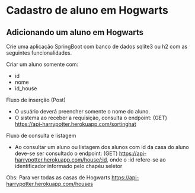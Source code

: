 # Cadastro de aluno em Hogwarts

## Adicionando um aluno em Hogwarts

Crie uma aplicação SpringBoot com banco de dados sqlite3 ou h2 com as seguintes funcionalidades.

Criar um aluno somente com: 
* id
* nome
* id_house

Fluxo de inserção (Post)
* O usuário deverá preencher somente o nome do aluno.
* O sistema ao receber a requisição, consulta o endpoint: (GET) https://api-harrypotter.herokuapp.com/sortinghat

Fluxo de consulta e listagem
* Ao consultar um aluno ou listagem dos alunos com id da casa do aluno deve-se ser consultado o endpoint: (GET) https://api-harrypotter.herokuapp.com/house/:id, onde o :id refere-se ao identificador informado pelo chapéu seletor

Obs: Para ver todas as casas de Hogwarts https://api-harrypotter.herokuapp.com/houses